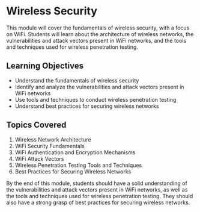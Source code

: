 # Wireless Security

This module will cover the fundamentals of wireless security, with a focus on WiFi. Students will learn about the architecture of wireless networks, the vulnerabilities and attack vectors present in WiFi networks, and the tools and techniques used for wireless penetration testing.

## Learning Objectives

- Understand the fundamentals of wireless security
- Identify and analyze the vulnerabilities and attack vectors present in WiFi networks
- Use tools and techniques to conduct wireless penetration testing
- Understand best practices for securing wireless networks

## Topics Covered

1. Wireless Network Architecture
1. WiFi Security Fundamentals
1. WiFi Authentication and Encryption Mechanisms
1. WiFi Attack Vectors
1. Wireless Penetration Testing Tools and Techniques
1. Best Practices for Securing Wireless Networks

By the end of this module, students should have a solid understanding of the vulnerabilities and attack vectors present in WiFi networks, as well as the tools and techniques used for wireless penetration testing. They should also have a strong grasp of best practices for securing wireless networks.
